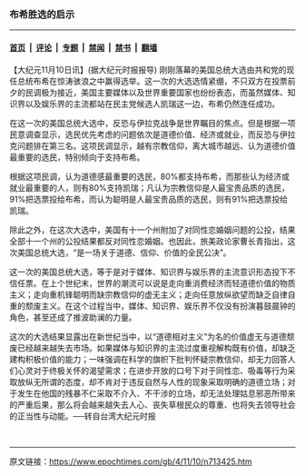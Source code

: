 ### 布希胜选的启示

---

#### [首页](../../../..?n713425) &nbsp;|&nbsp; [评论](../../../../../epoch-comment?n713425) &nbsp;|&nbsp; [专题](../../../../../epoch-special?n713425) &nbsp;|&nbsp; [禁闻](../../../../../epoch-news?n713425) &nbsp;|&nbsp; [禁书](../../../../../books?n713425) &nbsp;|&nbsp; [翻墙](https://github.com/gfw-breaker/nogfw/blob/master/README.md?n713425)


<div class="post_content" id="artbody" itemprop="articleBody">
 <!-- article content begin -->
 <p>
  【大纪元11月10日讯】(据大纪元时报报导) 刚刚落幕的美国总统大选由共和党的现任总统布希在惊涛骇浪之中赢得选举。这一次的大选选情紧绷，不只双方在投票前夕的民调极为接近，美国主要媒体以及世界重要国家也纷纷表态，而虽然媒体、知识界以及娱乐界的主流都站在民主党候选人凯瑞这一边，布希仍然连任成功。
 </p>
 <p>
  在这一次的美国总统大选中，反恐与伊拉克战争是世界瞩目的焦点。但是根据一项民意调查显示，选民优先考虑的问题依次是道德价值、经济或就业，而反恐与伊拉克问题排在第三名。这项民调显示，越有宗教信仰，离大城市越远、认为道德价值最重要的选民，特别倾向于支持布希。
 </p>
 <p>
  根据这项民调，认为道德感最重要的选民，80%都支持布希，而那些认为经济或就业最重要的人，则有80%支持凯瑞；凡认为宗教信仰是人最宝贵品质的选民，91%把选票投给布希，而认为聪明是人最宝贵品质的选民，则有91%把选票投给凯瑞。
 </p>
 <p>
  除此之外，在这次大选中，美国有十一个州附加了对同性恋婚姻问题的公投，结果全部十一个州的公投结果都反对同性恋婚姻。也因此，旅美政论家曹长青指出，这次美国总统大选，“是一场关于道德、信仰、价值的全民公决”。
 </p>
 <p>
  这一次的美国总统大选，等于是对于媒体、知识界与娱乐界的主流意识形态投下不信任票。在上个世纪末，世界的潮流可以说是走向重消费经济而轻道德价值的物质主义；走向重机锋聪明而缺宗教信仰的虚无主义；走向任意放纵欲望而缺乏自律自重的颓废主义。在这个过程当中，媒体、知识界、娱乐界不仅没有扮演暮鼓晨钟的角色，甚至还成了推波助澜的力量。
 </p>
 <p>
  这次的大选结果显露出在新世纪当中，以“道德相对主义”为名的价值虚无与道德颓废已经越来越失去市场。如果媒体与知识界的主流过度重视解构既有价值，却缺乏建构积极价值的能力；一味强调在科学的旗帜下批判怀疑宗教信仰，却无力回答人们心灵对于终极关怀的渴望需求；在进步开放的口号下对于同性恋、吸毒等行为采取放纵无所谓的态度，却不肯对于违反自然与人性的现象采取明确的道德立场；对于发生在他国的残暴不仁采取不介入、不干涉的立场，却无法处理姑息邪恶所带来的严重后果，那么将会越来越失去人心、丧失草根民众的尊重、也将失去领导社会的正当性与动能。──转自台湾大纪元时报
 </p>
 <p>
  <font color="#ffffff">
   (http://www.dajiyuan.com)
  </font>
 </p>
 <!-- article content end -->
 <div id="below_article_ad">
 </div>
</div>


---

原文链接：https://www.epochtimes.com/gb/4/11/10/n713425.htm